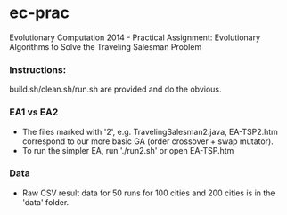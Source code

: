 ec-prac
=======

Evolutionary Computation 2014 - Practical Assignment: Evolutionary Algorithms to Solve the Traveling Salesman Problem

### Instructions:
build.sh/clean.sh/run.sh are provided and do the obvious.

### EA1 vs EA2
* The files marked with '2', e.g. TravelingSalesman2.java, EA-TSP2.htm correspond to our more basic GA (order crossover + swap mutator).
* To run the simpler EA, run './run2.sh' or open EA-TSP.htm

### Data
* Raw CSV result data for 50 runs for 100 cities and 200 cities is in the 'data' folder.
